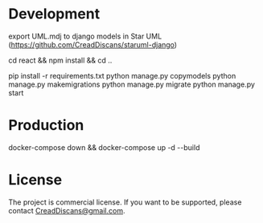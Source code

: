 # Development

export UML.mdj to django models in Star UML
(https://github.com/CreadDiscans/staruml-django)

cd react && npm install && cd ..

pip install -r requirements.txt
python manage.py copymodels
python manage.py makemigrations
python manage.py migrate
python manage.py start

# Production

docker-compose down && docker-compose up -d --build

# License

The project is commercial license. 
If you want to be supported, please contact CreadDiscans@gmail.com.